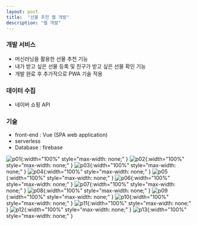```yaml
---
layout: post
title:  "선물 추천 웹 개발"
description: "웹 개발"
---
```

### 개발 서비스
- 머신러닝을 활용한 선물 추천 기능
- 내가 받고 싶은 선물 등록 및 친구가 받고 싶은 선물 확인 기능
- 개발 완료 후 추가적으로 PWA 기술 적용

### 데이터 수집
- 네이버 쇼핑 API

### 기술
- front-end : Vue (SPA web application)
- serverless
- Database : firebase

![p01](/assets/image/present/p_01.jpg){:width="100%" style="max-width: none;" }
![p02](/assets/image/present/p_02.jpg){:width="100%" style="max-width: none;" }
![p03](/assets/image/present/p_03.jpg){:width="100%" style="max-width: none;" }
![p04](/assets/image/present/p_04.jpg){:width="100%" style="max-width: none;" }
![p05](/assets/image/present/p_05.jpg){:width="100%" style="max-width: none;" }
![p06](/assets/image/present/p_06.jpg){:width="100%" style="max-width: none;" }
![p07](/assets/image/present/p_07.jpg){:width="100%" style="max-width: none;" }
![p08](/assets/image/present/p_08.jpg){:width="100%" style="max-width: none;" }
![p09](/assets/image/present/p_09.jpg){:width="100%" style="max-width: none;" }
![p10](/assets/image/present/p_10.jpg){:width="100%" style="max-width: none;" }
![p11](/assets/image/present/p_11.jpg){:width="100%" style="max-width: none;" }
![p12](/assets/image/present/p_12.jpg){:width="100%" style="max-width: none;" }
![p13](/assets/image/present/p_13.jpg){:width="100%" style="max-width: none;" }
